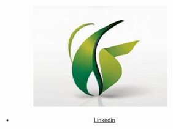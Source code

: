 <!DOCTYPE html>
<html>

<body>
  <link rel='stylesheet' href='readme.css' type='text'/>
  <header>
    <h1> <img src="logo.jpg"></h1>
    <ul>
      <li><a href="https://www.linkedin.com/in/edwin-james-ramirez-b6b78313/">Linkedin</a></li>
    </ul>
  </header>
</body>

</html>
